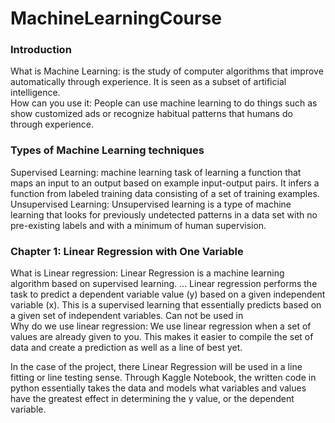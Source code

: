 # MachineLearningCourse
### Introduction 
What is Machine Learning: is the study of computer algorithms that improve automatically through experience. It is seen as a subset of artificial intelligence. <br /> 
How can you use it: People can use machine learning to do things such as show customized ads or recognize habitual patterns that humans do through experience. 

### Types of Machine Learning techniques
Supervised Learning: machine learning task of learning a function that maps an input to an output based on example input-output pairs. It infers a function from labeled training data consisting of a set of training examples. <br /> 
Unsupervised Learning: Unsupervised learning is a type of machine learning that looks for previously undetected patterns in a data set with no pre-existing labels and with a minimum of human supervision.

### Chapter 1: Linear Regression with One Variable
What is Linear regression: Linear Regression is a machine learning algorithm based on supervised learning. ... Linear regression performs the task to predict a dependent variable value (y) based on a given independent variable (x). This is a supervised learning that essentially predicts based on a given set of independent variables. Can not be used in  <br /> 
Why do we use linear regression: We use linear regression when a set of values are already given to you. This makes it easier to compile the set of data and create a prediction as well as a line of best yet. <br /> 

In the case of the project, there Linear Regression will be used in a line fitting or line testing sense. Through Kaggle Notebook, the written code in python essentially takes the data and models what variables and values have the greatest effect in determining the y value, or the dependent variable.

